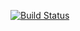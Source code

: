 [![Build Status](https://app.travis-ci.com/kunalsatija009/GithubAPI567.svg?branch=main)](https://app.travis-ci.com/kunalsatija009/GithubAPI567)

